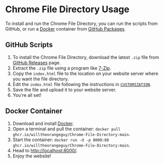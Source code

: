 # Chrome File Directory Usage

To install and run the Chrome File Directory, you can run the scripts from GitHub, or run a [Docker](https://www.docker.com/) container from [GitHub Packages](https://github.com/willtheorangeguy/Chrome-File-Directory/pkgs/container/chrome-file-directory).

## GitHub Scripts

1. To install the Chrome File Directory, download the latest `.zip` file from [GitHub Releases](https://github.com/willtheorangeguy/Chrome-File-Directory/releases/latest) page.
2. Extract the `.zip` file using a program like [7-Zip](https://www.7-zip.org/).
3. Copy the `index.html` file to the location on your website server where you want the file directory.
4. Edit the `index.html` file following the instructions in [`CUSTOMIZATION`](CUSTOMIZATION.md).
5. Save the file and upload it to your website server.
6. You're all set!

## Docker Container

1. Download and install [Docker](https://www.docker.com/products/docker-desktop/).
2. Open a terminal and pull the container: `docker pull ghcr.io/willtheorangeguy/Chrome-File-Directory:main`.
3. Start the container: `docker run -d -p 8000:80 ghcr.io/willtheorangeguy/Chrome-File-Directory:main`.
4. Head to [http://localhost:8000/](http://localhost:8000/).
5. Enjoy the website!
